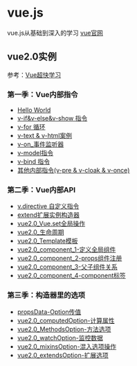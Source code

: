 # vue.js
vue.js从基础到深入的学习
[vue官网](https://cn.vuejs.org/v2/guide/)
## vue2.0实例
参考：[Vue超快学习](https://segmentfault.com/a/1190000015740490#articleHeader6)
### 第一季：Vue内部指令
- [Hello World](https://zhangningle.gitee.io/vue.js-study/example/1-helloWorld.html)
- [v-if&v-else&v-show 指令](https://zhangningle.gitee.io/vue.js-study/example/2-v-if_v-else_v-show.html)
- [v-for 循环](https://zhangningle.gitee.io/vue.js-study/example/3-v-for.html)
- [v-text & v-html案例](https://zhangningle.gitee.io/vue.js-study/example/4-v-text%20&%20v-html.html)
- [v-on_事件监听器](https://zhangningle.gitee.io/vue.js-study/example/5-v-on_%E4%BA%8B%E4%BB%B6%E7%9B%91%E5%90%AC%E5%99%A8.html)
- [v-model指令](https://zhangningle.gitee.io/vue.js-study/example/6-v-model%E6%8C%87%E4%BB%A4.html)
- [v-bind 指令](https://zhangningle.gitee.io/vue.js-study/example/7-v-bind%20%E6%8C%87%E4%BB%A4.html)
- [其他内部指令(v-pre & v-cloak & v-once)](https://zhangningle.gitee.io/vue.js-study/example/8-%E5%85%B6%E4%BB%96%E5%86%85%E9%83%A8%E6%8C%87%E4%BB%A4(v-pre%20&%20v-cloak%20&%20v-once).html)
### 第二季：Vue内部API
- [v.directive 自定义指令](https://zhangningle.gitee.io/vue.js-study/example/9-v.directive.html)
- [extend扩展实例构造器](https://zhangningle.gitee.io/vue.js-study/example/10-extend%E6%89%A9%E5%B1%95%E5%AE%9E%E4%BE%8B%E6%9E%84%E9%80%A0%E5%99%A8.html)
- [vue2.0_Vue.set全局操作](https://zhangningle.gitee.io/vue.js-study/example/11-vue2.0_Vue.set%E5%85%A8%E5%B1%80%E6%93%8D%E4%BD%9C.html)
- [vue2.0_生命周期](https://zhangningle.gitee.io/vue.js-study/example/12-vue2.0_%E7%94%9F%E5%91%BD%E5%91%A8%E6%9C%9F.html)
- [vue2.0_Template模板](https://zhangningle.gitee.io/vue.js-study/example/13-vue2.0_Template%E6%A8%A1%E6%9D%BF.html)
- [vue2.0_component_1-定义全局组件](https://zhangningle.gitee.io/vue.js-study/example/14vue2.0_component_1-%E5%AE%9A%E4%B9%89%E5%85%A8%E5%B1%80%E7%BB%84%E4%BB%B6.html)
- [vue2.0_component_2-props组件注册](https://zhangningle.gitee.io/vue.js-study/example/15vue2.0_component_2-props%E7%BB%84%E4%BB%B6%E6%B3%A8%E5%86%8C.html)
- [vue2.0_component_3-父子组件关系](https://zhangningle.gitee.io/vue.js-study/example/16vue2.0_component_3-%E7%88%B6%E5%AD%90%E7%BB%84%E4%BB%B6%E5%85%B3%E7%B3%BB.html)
- [vue2.0_component_4-component标签](https://zhangningle.gitee.io/vue.js-study/example/17vue2.0_component_4-component%E6%A0%87%E7%AD%BE.html)
### 第三季：构造器里的选项
- [propsData-Option传值](https://zhangningle.gitee.io/vue.js-study/example/18-propsData-Option%E4%BC%A0%E5%80%BC.html)
- [vue2.0_computedOption-计算属性](https://zhangningle.gitee.io/vue.js-study/example/19-vue2.0_computedOption%E8%AE%A1%E7%AE%97%E5%B1%9E%E6%80%A7.html)
- [vue2.0_MethodsOption-方法选项](https://zhangningle.gitee.io/vue.js-study/example/20-vue2.0_MethodsOption-%E6%96%B9%E6%B3%95%E9%80%89%E9%A1%B9.html)
- [vue2.0_watchOption-监控数据](https://zhangningle.gitee.io/vue.js-study/example/21-vue2.0_watchOption-%E7%9B%91%E6%8E%A7%E6%95%B0%E6%8D%AE.html)
- [vue2.0_mixinsOption-混入选项操作](https://zhangningle.gitee.io/vue.js-study/example/22-vue2.0_mixinsOption-%E6%B7%B7%E5%85%A5%E9%80%89%E9%A1%B9%E6%93%8D%E4%BD%9C.html)
- [vue2.0_extendsOption-扩展选项](https://zhangningle.gitee.io/vue.js-study/example/23-vue2.0_extendsOption-%E6%89%A9%E5%B1%95%E9%80%89%E9%A1%B9.html)
